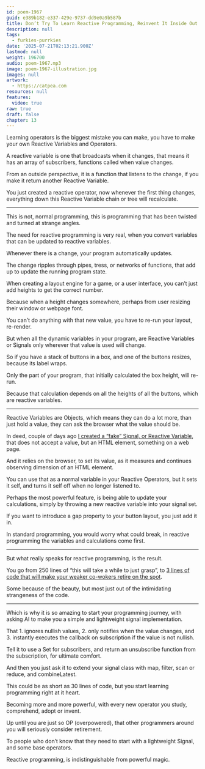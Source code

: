 ```yaml
---
id: poem-1967
guid: e389b182-e337-429e-9737-dd9e0a9b587b
title: Don’t Try To Learn Reactive Programming, Reinvent It Inside Out With Signals
description: null
tags:
  - furkies-purrkies
date: '2025-07-21T02:13:21.900Z'
lastmod: null
weight: 196700
audio: poem-1967.mp3
image: poem-1967-illustration.jpg
images: null
artwork:
  - https://catpea.com
resources: null
features:
  video: true
raw: true
draft: false
chapter: 13
---
```


Learning operators is the biggest mistake you can make,
you have to make your own Reactive Variables and Operators.

A reactive variable is one that broadcasts when it changes,
that means it has an array of subscribers, functions called when value changes.

From an outside perspective, it is a function that listens to the change,
if you make it return another Reactive Variable.

You just created a reactive operator, now whenever the first thing changes,
everything down this Reactive Variable chain or tree will recalculate.

---

This is not, normal programming,
this is programming that has been twisted and turned at strange angles.

The need for reactive programming is very real,
when you convert variables that can be updated to reactive variables.

Whenever there is a change,
your program automatically updates.

The change ripples through pipes, tress, or networks of functions,
that add up to update the running program state.

When creating a layout engine for a game, or a user interface,
you can’t just add heights to get the correct number.

Because when a height changes somewhere,
perhaps from user resizing their window or webpage font.

You can’t do anything with that new value,
you have to re-run your layout, re-render.

But when all the dynamic variables in your program,
are Reactive Variables or Signals only wherever that value is used will change.

So if you have a stack of buttons in a box, and one of the buttons resizes,
because its label wraps.

Only the part of your program,
that initially calculated the box height, will re-run.

Because that calculation depends on all the heights of all the buttons,
which are reactive variables.

---

Reactive Variables are Objects, which means they can do a lot more,
than just hold a value, they can ask the browser what the value should be.

In deed, couple of days ago [I created a “fake” Signal, or Reactive Variable][1],
that does not accept a value, but an HTML element, something on a web page.

And it relies on the browser, to set its value,
as it measures and continues observing dimension of an HTML element.

You can use that as a normal variable in your Reactive Operators,
but it sets it self, and turns it self off when no longer listened to.

Perhaps the most powerful feature, is being able to update your calculations,
simply by throwing a new reactive variable into your signal set.

If you want to introduce a gap property to your button layout,
you just add it in.

In standard programming, you would worry what could break,
in reactive programming the variables and calculations come first.

---

But what really speaks for reactive programming,
is the result.

You go from 250 lines of “this will take a while to just grasp”,
to [3 lines of code that will make your weaker co-wokers retire on the spot][2].

Some because of the beauty,
but most just out of the intimidating strangeness of the code.

---

Which is why it is so amazing to start your programming journey,
with asking AI to make you a simple and lightweight signal implementation.

That 1. ignores nullish values, 2. only notifies when the value changes,
and 3. instantly executes the callback on subscription if the value is not nullish.

Tell it to use a Set for subscribers,
and return an unsubscribe function from the subscription, for ultimate comfort.

And then you just ask it to extend your signal class
with map, filter, scan or reduce, and combineLatest.

This could be as short as 30 lines of code,
but you start learning programming right at it heart.

Becoming more and more powerful,
with every new operator you study, comprehend, adopt or invent.

Up until you are just so OP (overpowered),
that other programmers around you will seriously consider retirement.

To people who don’t know that they need to start with a lightweight Signal,
and some base operators.

Reactive programming,
is indistinguishable from powerful magic.


[1]: https://github.com/catpea/peepee/blob/4464c11c205fe039988da27ef07e00440385af81/modules/elements/elements.js#L16
[2]: https://github.com/catpea/peepee/blob/7201f8b8d1f7f62de4efc73c4e7886c52da2439b/modules/widgets/plugins/LayoutPlugins.js#L80-L85
